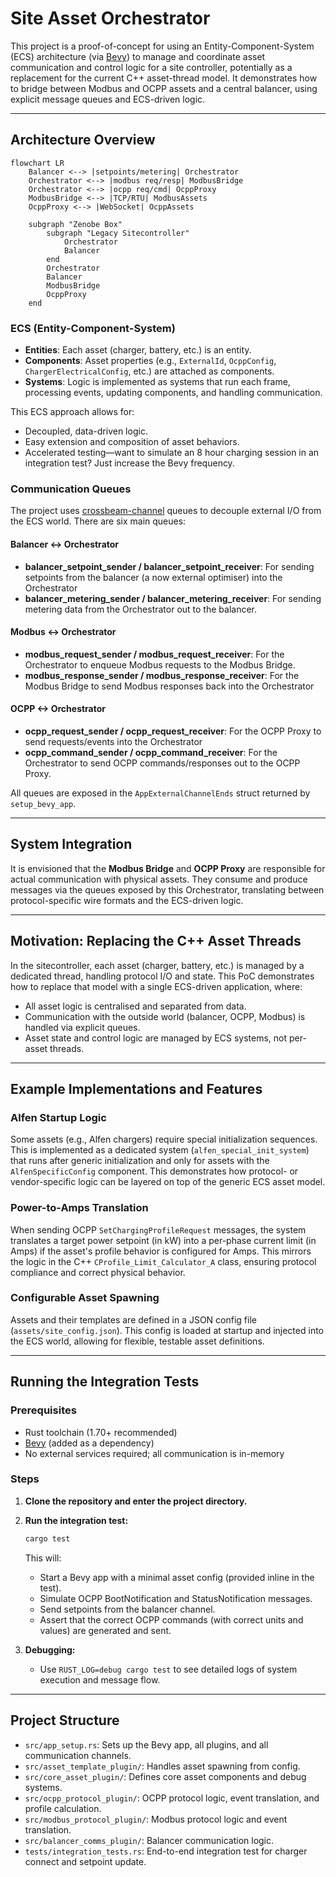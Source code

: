 # Site Asset Orchestrator

This project is a proof-of-concept for using an Entity-Component-System (ECS) architecture (via [Bevy](https://bevy.org)) to manage and coordinate asset communication and control logic for a site controller, potentially as a replacement for the current C++ asset-thread model. It demonstrates how to bridge between Modbus and OCPP assets and a central balancer, using explicit message queues and ECS-driven logic.

---

## Architecture Overview

```mermaid
flowchart LR
    Balancer <--> |setpoints/metering| Orchestrator
    Orchestrator <--> |modbus req/resp| ModbusBridge
    Orchestrator <--> |ocpp req/cmd| OcppProxy
    ModbusBridge <--> |TCP/RTU| ModbusAssets
    OcppProxy <--> |WebSocket| OcppAssets

    subgraph "Zenobe Box"
        subgraph "Legacy Sitecontroller"
            Orchestrator
            Balancer
        end
        Orchestrator
        Balancer
        ModbusBridge
        OcppProxy
    end
```

### ECS (Entity-Component-System)

- **Entities**: Each asset (charger, battery, etc.) is an entity.
- **Components**: Asset properties (e.g., `ExternalId`, `OcppConfig`, `ChargerElectricalConfig`, etc.) are attached as components.
- **Systems**: Logic is implemented as systems that run each frame, processing events, updating components, and handling communication.

This ECS approach allows for:
- Decoupled, data-driven logic.
- Easy extension and composition of asset behaviors.
- Accelerated testing—want to simulate an 8 hour charging session in an integration test? Just increase the Bevy frequency.

### Communication Queues

The project uses [crossbeam-channel](https://docs.rs/crossbeam-channel/) queues to decouple external I/O from the ECS world. There are six main queues:

#### Balancer <-> Orchestrator
- **balancer_setpoint_sender / balancer_setpoint_receiver**: For sending setpoints from the balancer (a now external optimiser) into the Orchestrator
- **balancer_metering_sender / balancer_metering_receiver**: For sending metering data from the Orchestrator out to the balancer.

#### Modbus <-> Orchestrator
- **modbus_request_sender / modbus_request_receiver**: For the Orchestrator to enqueue Modbus requests to the Modbus Bridge.
- **modbus_response_sender / modbus_response_receiver**: For the Modbus Bridge to send Modbus responses back into the Orchestrator

#### OCPP <-> Orchestrator
- **ocpp_request_sender / ocpp_request_receiver**: For the OCPP Proxy to send requests/events into the Orchestrator
- **ocpp_command_sender / ocpp_command_receiver**: For the Orchestrator to send OCPP commands/responses out to the OCPP Proxy.

All queues are exposed in the `AppExternalChannelEnds` struct returned by `setup_bevy_app`.

---

## System Integration

It is envisioned that the **Modbus Bridge** and **OCPP Proxy** are responsible for actual communication with physical assets. They consume and produce messages via the queues exposed by this Orchestrator, translating between protocol-specific wire formats and the ECS-driven logic.

---

## Motivation: Replacing the C++ Asset Threads

In the sitecontroller, each asset (charger, battery, etc.) is managed by a dedicated thread, handling protocol I/O and state. This PoC demonstrates how to replace that model with a single ECS-driven application, where:
- All asset logic is centralised and separated from data.
- Communication with the outside world (balancer, OCPP, Modbus) is handled via explicit queues.
- Asset state and control logic are managed by ECS systems, not per-asset threads.

---

## Example Implementations and Features

### Alfen Startup Logic

Some assets (e.g., Alfen chargers) require special initialization sequences. This is implemented as a dedicated system (`alfen_special_init_system`) that runs after generic initialization and only for assets with the `AlfenSpecificConfig` component. This demonstrates how protocol- or vendor-specific logic can be layered on top of the generic ECS asset model.

### Power-to-Amps Translation

When sending OCPP `SetChargingProfileRequest` messages, the system translates a target power setpoint (in kW) into a per-phase current limit (in Amps) if the asset's profile behavior is configured for Amps. This mirrors the logic in the C++ `CProfile_Limit_Calculator_A` class, ensuring protocol compliance and correct physical behavior.

### Configurable Asset Spawning

Assets and their templates are defined in a JSON config file (`assets/site_config.json`). This config is loaded at startup and injected into the ECS world, allowing for flexible, testable asset definitions.

---

## Running the Integration Tests

### Prerequisites

- Rust toolchain (1.70+ recommended)
- [Bevy](https://bevyengine.org/) (added as a dependency)
- No external services required; all communication is in-memory

### Steps

1. **Clone the repository and enter the project directory.**

2. **Run the integration test:**
   ```sh
   cargo test
   ```

   This will:
   - Start a Bevy app with a minimal asset config (provided inline in the test).
   - Simulate OCPP BootNotification and StatusNotification messages.
   - Send setpoints from the balancer channel.
   - Assert that the correct OCPP commands (with correct units and values) are generated and sent.

3. **Debugging:**
   - Use `RUST_LOG=debug cargo test` to see detailed logs of system execution and message flow.

---

## Project Structure

- `src/app_setup.rs`: Sets up the Bevy app, all plugins, and all communication channels.
- `src/asset_template_plugin/`: Handles asset spawning from config.
- `src/core_asset_plugin/`: Defines core asset components and debug systems.
- `src/ocpp_protocol_plugin/`: OCPP protocol logic, event translation, and profile calculation.
- `src/modbus_protocol_plugin/`: Modbus protocol logic and event translation.
- `src/balancer_comms_plugin/`: Balancer communication logic.
- `tests/integration_tests.rs`: End-to-end integration test for charger connect and setpoint update.